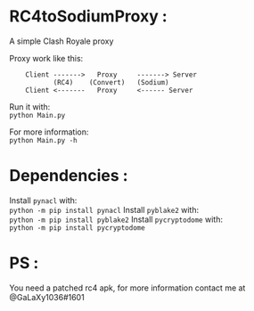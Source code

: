 # RC4toSodiumProxy :
A simple Clash Royale proxy

Proxy work like this:<br />
        
        Client ------->   Proxy     -------> Server
               (RC4)    (Convert)   (Sodium)
        Client <-------   Proxy     <------ Server

Run it with:<br />
`python Main.py`

For more information:<br />
`python Main.py -h`

# Dependencies :
Install `pynacl` with:<br />
`python -m pip install pynacl`
Install `pyblake2` with:<br />
`python -m pip install pyblake2`
Install `pycryptodome` with:<br/>
`python -m pip install pycryptodome`

# PS :
You need a patched rc4 apk, for more information contact me at @GaLaXy1036#1601
